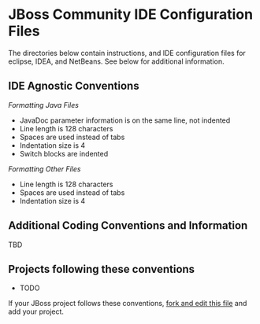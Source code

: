 JBoss Community IDE Configuration Files
=======================================
The directories below contain instructions, and IDE configuration files for eclipse, IDEA, and NetBeans.  See below for additional information.

IDE Agnostic Conventions
------------------------

*Formatting Java Files*

* JavaDoc parameter information is on the same line, not indented
* Line length is 128 characters
* Spaces are used instead of tabs
* Indentation size is 4
* Switch blocks are indented 
 
*Formatting Other Files*

* Line length is 128 characters
* Spaces are used instead of tabs
* Indentation size is 4

Additional Coding Conventions and Information
---------------------------------------------
TBD

Projects following these conventions
------------------------------------

* TODO

If your JBoss project follows these conventions,
[fork and edit this file](https://github.com/jboss/ide-config/edit/master/README.md) and add your project.